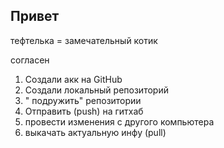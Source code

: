 ## Привет

тефтелька = замечательный котик

согласен

1. Создали акк на GitHub
2. Создали локальный репозиторий
3. " подружить" репозитории
4. Отправить (push) на гитхаб
5. провести изменения с другого компьютера 
6. выкачать актуальную инфу (pull)
